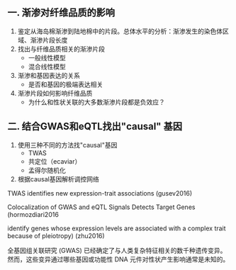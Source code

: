 ## 一. 渐渗对纤维品质的影响
1. 鉴定从海岛棉渐渗到陆地棉中的片段。总体水平的分析：渐渗发生的染色体区域、渐渗片段长度
2. 找出与纤维品质相关的渐渗片段
	- 一般线性模型
	- 混合线性模型
3. 渐渗和基因表达的关系
   - 是否和基因的极端表达相关
4. 渐渗片段如何影响纤维品质
	- 为什么和性状关联的大多数渐渗片段都是负效应？


## 二. 结合GWAS和eQTL找出"causal" 基因

1. 使用三种不同的方法找"causal"基因
	- TWAS
	- 共定位（ecaviar）
	- 孟得尔随机化
2. 根据causal基因解析调控网络







 

TWAS identifies new expression-trait associations (gusev2016)
 

Colocalization of GWAS and eQTL Signals Detects Target Genes (hormozdiari2016 

identify genes whose expression levels are associated with a complex trait because of pleiotropy) (zhu2016)



全基因组关联研究 (GWAS) 已经确定了与人类复杂特征相关的数千种遗传变异。 然而，这些变异通过哪些基因或功能性 DNA 元件对性状产生影响通常是未知的。

